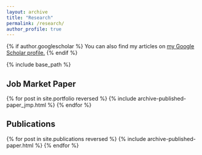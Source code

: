 ```yaml
---
layout: archive
title: "Research"
permalink: /research/
author_profile: true
---
```



{% if author.googlescholar %}
  You can also find my articles on <u><a href="{{author.googlescholar}}">my Google Scholar profile</a>.</u>
{% endif %}

{% include base_path %}

## Job Market Paper
{% for post in site.portfolio reversed %}
  {% include archive-published-paper_jmp.html %}
{% endfor %}


## Publications

{% for post in site.publications reversed %}
  {% include archive-published-paper.html %}
{% endfor %}

